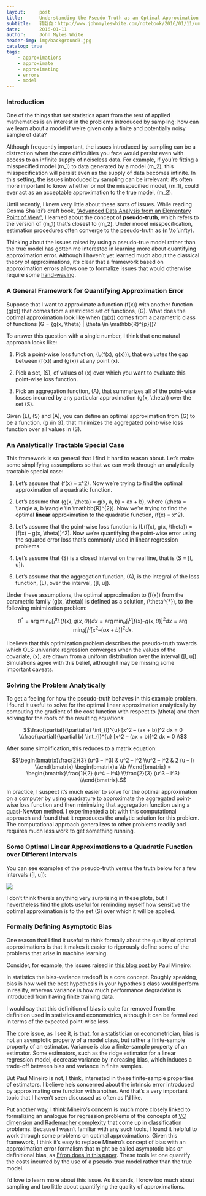 ```yaml
---
layout:     post
title:      Understanding the Pseudo-Truth as an Optimal Approximation
subtitle:   转载自：http://www.johnmyleswhite.com/notebook/2016/01/11/understanding-the-pseudo-truth-as-an-optimal-approximation/
date:       2016-01-11
author:     John Myles White
header-img: img/background3.jpg
catalog: true
tags:
    - approximations
    - approximate
    - approximating
    - errors
    - model
---
```


### Introduction

One of the things that set statistics apart from the rest of applied mathematics is an interest in the problems introduced by sampling: how can we learn about a model if we’re given only a finite and potentially noisy sample of data?

Although frequently important, the issues introduced by sampling can be a distraction when the core difficulties you face would persist even with access to an infinite supply of noiseless data. For example, if you’re fitting a misspecified model \(m_1\) to data generated by a model \(m_2\), this misspecification will persist even as the supply of data becomes infinite. In this setting, the issues introduced by sampling can be irrelevant: it’s often more important to know whether or not the misspecified model, \(m_1\), could ever act as an acceptable approximation to the true model, \(m_2\).

Until recently, I knew very little about these sorts of issues. While reading Cosma Shalizi’s draft book, [“Advanced Data Analysis from an Elementary Point of View”](http://www.stat.cmu.edu/~cshalizi/ADAfaEPoV), I learned about the concept of **pseudo-truth**, which refers to the version of \(m_1\) that’s closest to \(m_2\). Under model misspecification, estimation procedures often converge to the pseudo-truth as \(n \to \infty\).

Thinking about the issues raised by using a pseudo-true model rather than the true model has gotten me interested in learning more about quantifying approximation error. Although I haven’t yet learned much about the classical theory of approximations, it’s clear that a framework based on approximation errors allows one to formalize issues that would otherwise require some [hand-waving](http://jvns.ca/blog/2016/01/02/winning-the-bias-variance-tradeoff).

### A General Framework for Quantifying Approximation Error

Suppose that I want to approximate a function \(f(x)\) with another function \(g(x)\) that comes from a restricted set of functions, \(G\). What does the optimal approximation look like when \(g(x)\) comes from a parametric class of functions \(G = \{g(x, \theta) | \theta \in \mathbb{R}^{p}\}\)?

To answer this question with a single number, I think that one natural approach looks like:

1. Pick a point-wise loss function, \(L(f(x), g(x))\), that evaluates the gap between \(f(x)\) and \(g(x)\) at any point \(x\).

1. Pick a set, \(S\), of values of \(x\) over which you want to evaluate this point-wise loss function.

1. Pick an aggregation function, \(A\), that summarizes all of the point-wise losses incurred by any particular approximation \(g(x, \theta)\) over the set \(S\).


Given \(L\), \(S\) and \(A\), you can define an optimal approximation from \(G\) to be a function, \(g \in G\), that minimizes the aggregated point-wise loss function over all values in \(S\).

### An Analytically Tractable Special Case

This framework is so general that I find it hard to reason about. Let’s make some simplifying assumptions so that we can work through an analytically tractable special case:

1. Let’s assume that \(f(x) = x^2\). Now we’re trying to find the optimal approximation of a quadratic function.

1. Let’s assume that \(g(x, \theta) = g(x, a, b) = ax + b\), where \(\theta = \langle a, b \rangle \in \mathbb{R}^{2}\). Now we’re trying to find the optimal **linear** approximation to the quadratic function, \(f(x) = x^2\).

1. Let’s assume that the point-wise loss function is \(L(f(x), g(x, \theta)) = [f(x) – g(x, \theta)]^2\). Now we’re quantifying the point-wise error using the squared error loss that’s commonly used in linear regression problems.

1. Let’s assume that \(S\) is a closed interval on the real line, that is \(S = [l, u]\).

1. Let’s assume that the aggregation function, \(A\), is the integral of the loss function, \(L\), over the interval, \([l, u]\).


Under these assumptions, the optimal approximation to \(f(x)\) from the parametric family \(g(x, \theta)\) is defined as a solution, \(\theta^{*}\), to the following minimization problem:

$$\theta^{*} = \arg \min_{\theta} \int_{l}^{u} L(f(x), g(x, \theta)) dx = \arg \min_{\theta} \int_{l}^{u} [f(x) – g(x, \theta)]^2 dx = \arg \min_{\theta} \int_{l}^{u} [x^2 – (ax + b)]^2 dx.$$

I believe that this optimization problem describes the pseudo-truth towards which OLS univariate regression converges when the values of the covariate, \(x\), are drawn from a uniform distribution over the interval \([l, u]\). Simulations agree with this belief, although I may be missing some important caveats.

### Solving the Problem Analytically

To get a feeling for how the pseudo-truth behaves in this example problem, I found it useful to solve for the optimal linear approximation analytically by computing the gradient of the cost function with respect to \(\theta\) and then solving for the roots of the resulting equations:

$$\frac{\partial}{\partial a} \int_{l}^{u} [x^2 – (ax + b)]^2 dx = 0 \\\frac{\partial}{\partial b} \int_{l}^{u} [x^2 – (ax + b)]^2 dx = 0 \\$$

After some simplification, this reduces to a matrix equation:

$$\begin{bmatrix}\frac{2}{3} (u^3 – l^3) & u^2 – l^2 \\u^2 – l^2 & 2 (u – l) \\\end{bmatrix} \begin{bmatrix}a \\b \\\end{bmatrix} = \begin{bmatrix}\frac{1}{2} (u^4 – l^4) \\\frac{2}{3} (u^3 – l^3) \\\end{bmatrix}.$$

In practice, I suspect it’s much easier to solve for the optimal approximation on a computer by using quadrature to approximate the aggregated point-wise loss function and then minimizing that aggregation function using a quasi-Newton method. I experimented a bit with this computational approach and found that it reproduces the analytic solution for this problem. The computational approach generalizes to other problems readily and requires much less work to get something running.

### Some Optimal Linear Approximations to a Quadratic Function over Different Intervals

You can see examples of the pseudo-truth versus the truth below for a few intervals \([l, u]\):

![](http://www.johnmyleswhite.com/notebook/wp-content/uploads/2016/01/approximations.png)


I don’t think there’s anything very surprising in these plots, but I nevertheless find the plots useful for reminding myself how sensitive the optimal approximation is to the set \(S\) over which it will be applied.

### Formally Defining Asymptotic Bias

One reason that I find it useful to think formally about the quality of optimal approximations is that it makes it easier to rigorously define some of the problems that arise in machine learning.

Consider, for example, the issues raised in [this blog post](http://www.machinedlearnings.com/2016/01/attention-can-we-formalize-it.html) by Paul Mineiro:

> 
In statistics the bias-variance tradeoff is a core concept. Roughly speaking, bias is how well the best hypothesis in your hypothesis class would perform in reality, whereas variance is how much performance degradation is introduced from having finite training data.


I would say that this definition of bias is quite far removed from the definition used in statistics and econometrics, although it can be formalized in terms of the expected point-wise loss.

The core issue, as I see it, is that, for a statistician or econometrician, bias is not an asymptotic property of a model class, but rather a finite-sample property of an estimator. Variance is also a finite-sample property of an estimator. Some estimators, such as the ridge estimator for a linear regression model, decrease variance by increasing bias, which induces a trade-off between bias and variance in finite samples.

But Paul Mineiro is not, I think, interested in these finite-sample properties of estimators. I believe he’s concerned about the intrinsic error introduced by approximating one function with another. And that’s a very important topic that I haven’t seen discussed as often as I’d like.

Put another way, I think Mineiro’s concern is much more closely linked to formalizing an analogue for regression problems of the concepts of [VC dimension](https://en.wikipedia.org/wiki/VC_dimension) and [Rademacher complexity](https://en.wikipedia.org/wiki/Rademacher_complexity) that come up in classification problems. Because I wasn’t familiar with any such tools, I found it helpful to work through some problems on optimal approximations. Given this framework, I think it’s easy to replace Mineiro’s concept of bias with an approximation error formalism that might be called asymptotic bias or definitional bias, as [Efron does in this paper](http://statweb.stanford.edu/~ckirby/brad/papers/2015BayesDeconvolutionProblem.pdf). These tools let one quantify the costs incurred by the use of a pseudo-true model rather than the true model.

I’d love to learn more about this issue. As it stands, I know too much about sampling and too little about quantifying the quality of approximations.
